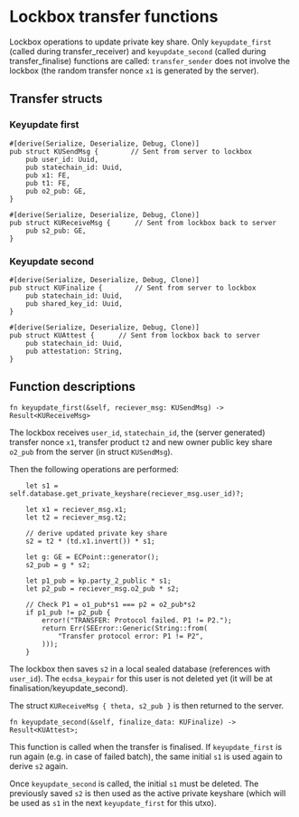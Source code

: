 # Lockbox transfer functions

Lockbox operations to update private key share. Only `keyupdate_first` (called during transfer_receiver) and `keyupdate_second` (called during transfer_finalise) functions are called: `transfer_sender` does not involve the lockbox (the random transfer nonce `x1` is generated by the server). 

## Transfer structs

### Keyupdate first

```
#[derive(Serialize, Deserialize, Debug, Clone)]
pub struct KUSendMsg {        // Sent from server to lockbox
    pub user_id: Uuid,
    pub statechain_id: Uuid,
    pub x1: FE,
    pub t1: FE,
    pub o2_pub: GE,
}
```

```
#[derive(Serialize, Deserialize, Debug, Clone)]
pub struct KUReceiveMsg {      // Sent from lockbox back to server
    pub s2_pub: GE,
}
```

### Keyupdate second

```
#[derive(Serialize, Deserialize, Debug, Clone)]
pub struct KUFinalize {        // Sent from server to lockbox
    pub statechain_id: Uuid,
    pub shared_key_id: Uuid,
}
```

```
#[derive(Serialize, Deserialize, Debug, Clone)]
pub struct KUAttest {      // Sent from lockbox back to server
    pub statechain_id: Uuid,
    pub attestation: String,
}
```

## Function descriptions

``
fn keyupdate_first(&self, reciever_msg: KUSendMsg) -> Result<KUReceiveMsg>
``

The lockbox receives `user_id`, `statechain_id`, the (server generated) transfer nonce `x1`, transfer product `t2` and new owner public key share `o2_pub` from the server (in struct `KUSendMsg`). 

Then the following operations are performed:

```
    let s1 = self.database.get_private_keyshare(reciever_msg.user_id)?;

    let x1 = reciever_msg.x1;
    let t2 = reciever_msg.t2;

    // derive updated private key share
    s2 = t2 * (td.x1.invert()) * s1;

    let g: GE = ECPoint::generator();
    s2_pub = g * s2;

    let p1_pub = kp.party_2_public * s1;
    let p2_pub = reciever_msg.o2_pub * s2;

    // Check P1 = o1_pub*s1 === p2 = o2_pub*s2
    if p1_pub != p2_pub {
        error!("TRANSFER: Protocol failed. P1 != P2.");
        return Err(SEError::Generic(String::from(
            "Transfer protocol error: P1 != P2",
        )));
    }
```

The lockbox then saves `s2` in a local sealed database (references with `user_id`). The `ecdsa_keypair` for this user is not deleted yet (it will be at finalisation/keyupdate_second). 

The struct `KUReceiveMsg { theta, s2_pub }` is then returned to the server. 

```
fn keyupdate_second(&self, finalize_data: KUFinalize) -> Result<KUAttest>;
```

This function is called when the transfer is finalised. If `keyupdate_first` is run again (e.g. in case of failed batch), the same initial `s1` is used again to derive `s2` again. 

Once `keyupdate_second` is called, the initial `s1` must be deleted. The previously saved `s2` is then used as the active private keyshare (which will be used as `s1` in the next `keyupdate_first` for this utxo). 

